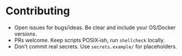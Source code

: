 # Contributing

- Open issues for bugs/ideas. Be clear and include your OS/Docker versions.
- PRs welcome. Keep scripts POSIX‑ish, run `shellcheck` locally.
- Don’t commit real secrets. Use `secrets.example/` for placeholders.
